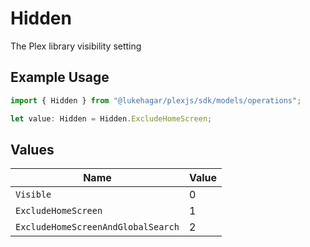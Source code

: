# Hidden

The Plex library visibility setting

## Example Usage

```typescript
import { Hidden } from "@lukehagar/plexjs/sdk/models/operations";

let value: Hidden = Hidden.ExcludeHomeScreen;
```

## Values

| Name                               | Value                              |
| ---------------------------------- | ---------------------------------- |
| `Visible`                          | 0                                  |
| `ExcludeHomeScreen`                | 1                                  |
| `ExcludeHomeScreenAndGlobalSearch` | 2                                  |